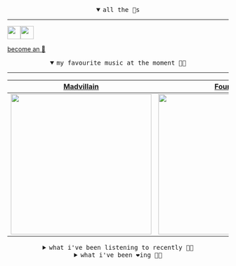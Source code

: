 <details open>

<summary align="center"><samp>all the 🥚s</samp></summary>
<hr />

<a href="https://github.com/pvinis"><img src="https://avatars.githubusercontent.com/u/100233?s=90&v=4" width="30" height="30" /><a href="https://github.com/maxPugh"><img src="https://avatars.githubusercontent.com/u/46350013?s=90&u=52a601eaa2d272b35477d096fe782ebf0a8a1f68&v=4" width="30" height="30" />

<samp><a href="https://github.com/bitttttten/bitttttten/stargazers">become an 🥚</a></samp>

</details>

<details open>

<summary align="center"><samp>my favourite music at the moment 🎵🎶</samp></summary>
<hr />

<!-- toc -->

| [Madvillain](https://open.spotify.com/artist/2aoFQUeHD1U7pL098lRsDU)                                                                                             | [Four Tet](https://open.spotify.com/artist/7Eu1txygG6nJttLHbZdQOh)                                                                                               | [MF DOOM](https://open.spotify.com/artist/2pAWfrd7WFF3XhVt9GooDL)                                                                                                | [Boards of Canada](https://open.spotify.com/artist/2VAvhf61GgLYmC6C8anyX1)                                                                                       |
| ---------------------------------------------------------------------------------------------------------------------------------------------------------------- | ---------------------------------------------------------------------------------------------------------------------------------------------------------------- | ---------------------------------------------------------------------------------------------------------------------------------------------------------------- | ---------------------------------------------------------------------------------------------------------------------------------------------------------------- |
| [<img src="https://i.scdn.co/image/9d7ed68679a970b86faaea230d16334baba5ed4b" width="320" height="auto">](https://open.spotify.com/artist/2aoFQUeHD1U7pL098lRsDU) | [<img src="https://i.scdn.co/image/ab6761610000e5eb84e29d09b4917bec2700a0d7" width="320" height="auto">](https://open.spotify.com/artist/7Eu1txygG6nJttLHbZdQOh) | [<img src="https://i.scdn.co/image/ab6761610000e5eb3e9a6caa41a80b9238a49784" width="320" height="auto">](https://open.spotify.com/artist/2pAWfrd7WFF3XhVt9GooDL) | [<img src="https://i.scdn.co/image/c0b33a8d211600d70dcda3077d6a582da34321b0" width="320" height="auto">](https://open.spotify.com/artist/2VAvhf61GgLYmC6C8anyX1) |

<!-- tocstop -->

</details>

<details>

<summary align="center"><samp>what i've been listening to recently 🎵🎶</samp></summary>
<hr />

<!-- toc -->

| [Long Road Home<br />Oneohtrix Point Never](https://open.spotify.com/track/31Ocb5xOyTkjIyv7FdBF05)                                                              | [Walker<br />Animal Collective](https://open.spotify.com/track/1iu83btfdAEbMH4K2tRo71)                                                                          | [Peel<br />The Quist](https://open.spotify.com/track/5HSGDyWfLnNx65JKJAQfz5)                                                                                    | [All Your Yeahs<br />Beach House](https://open.spotify.com/track/4HRwO6dL2Q3GbsUJEVoGDX)                                                                        |
| --------------------------------------------------------------------------------------------------------------------------------------------------------------- | --------------------------------------------------------------------------------------------------------------------------------------------------------------- | --------------------------------------------------------------------------------------------------------------------------------------------------------------- | --------------------------------------------------------------------------------------------------------------------------------------------------------------- |
| [<img src="https://i.scdn.co/image/ab6761610000e5ebdcb37659a650e2e700c94986" width="320" height="auto">](https://open.spotify.com/track/31Ocb5xOyTkjIyv7FdBF05) | [<img src="https://i.scdn.co/image/ab6761610000e5ebb6998f7a38a091049a329ab3" width="320" height="auto">](https://open.spotify.com/track/1iu83btfdAEbMH4K2tRo71) | [<img src="https://i.scdn.co/image/ab6761610000e5ebf4b6dfbb2cb434ff893d17d8" width="320" height="auto">](https://open.spotify.com/track/5HSGDyWfLnNx65JKJAQfz5) | [<img src="https://i.scdn.co/image/ab6761610000e5ebb3e38a46a56a423d8f741c09" width="320" height="auto">](https://open.spotify.com/track/4HRwO6dL2Q3GbsUJEVoGDX) |

<!-- tocstop -->

</details>

<details>

<summary align="center"><samp>what i've been ❤️ing 🎵🎶</samp></summary>
<hr />

<!-- toc -->

| [YEAH RIGHT<br />Joji](https://open.spotify.com/album/34GQP3dILpyCN018y2k61L)                                                                                   | [Torches Together<br />mewithoutYou](https://open.spotify.com/album/5mlCtfr6NLphHzAaXIuXz4)                                                                     | [January 1979<br />mewithoutYou](https://open.spotify.com/album/5mlCtfr6NLphHzAaXIuXz4)                                                                         | [Paper-Hanger<br />mewithoutYou](https://open.spotify.com/album/5mlCtfr6NLphHzAaXIuXz4)                                                                         |
| --------------------------------------------------------------------------------------------------------------------------------------------------------------- | --------------------------------------------------------------------------------------------------------------------------------------------------------------- | --------------------------------------------------------------------------------------------------------------------------------------------------------------- | --------------------------------------------------------------------------------------------------------------------------------------------------------------- |
| [<img src="https://i.scdn.co/image/ab67616d0000b27360ba1d6104d0475c7555a6b2" width="320" height="auto">](https://open.spotify.com/album/34GQP3dILpyCN018y2k61L) | [<img src="https://i.scdn.co/image/ab67616d0000b2730c7a52516acf1393f6f75b2f" width="320" height="auto">](https://open.spotify.com/album/5mlCtfr6NLphHzAaXIuXz4) | [<img src="https://i.scdn.co/image/ab67616d0000b2730c7a52516acf1393f6f75b2f" width="320" height="auto">](https://open.spotify.com/album/5mlCtfr6NLphHzAaXIuXz4) | [<img src="https://i.scdn.co/image/ab67616d0000b2730c7a52516acf1393f6f75b2f" width="320" height="auto">](https://open.spotify.com/album/5mlCtfr6NLphHzAaXIuXz4) |

<!-- tocstop -->

</details>
